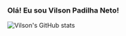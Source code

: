 ### Olá! Eu sou Vilson Padilha Neto!

![Vilson's GitHub stats](https://github-readme-stats.vercel.app/api?username=vilsonneto&show_icons=true&theme=dark)
<!--
**vilsonneto/vilsonneto** is a ✨ _special_ ✨ repository because its `README.md` (this file) appears on your GitHub profile.

Here are some ideas to get you started:

- 🔭 Hoje eu trabalho com Front-end
- 🌱 Estudando Next.js
- 👯 I’m looking to collaborate on ...
- 🤔 I’m looking for help with ...
- 💬 Ask me about ...
- 😄 Pronouns: ele/dele
- ⚡ Fun fact: ...
-->
